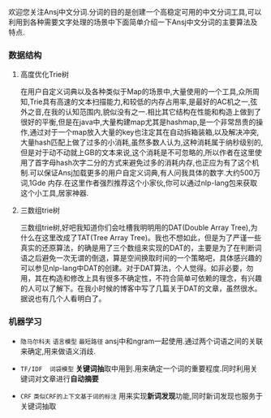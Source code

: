 


   欢迎您关注Ansj中文分词.分词的目的是创建一个高稳定可用的中文分词工具,可以利用到各种需要文字处理的场景中下面简单介绍一下Ansj中文分词的主要算法及特点.

### 数据结构

1. 高度优化Trie树
    
    在用户自定义词典以及各种类似于Map的场景中,大量使用的一个工具,众所周知,Trie具有高速的文本扫描能力,和较低的内存占用率,是最好的AC机之一,弦外之音,在我的认知范围内,貌似没有之一.相比其它结构在性能和构造上做到了很好的平衡,但是在java中,大量构建map尤其是hashmap,是一个非常昂贵的操作,通过对于一个map放入大量的key也注定其在自动拆箱装箱,以及解决冲突,大量hash匹配上做了过多的小消耗,虽然多数人认为,这种消耗属于纳秒级别的,但是对于动不动就上GB的文本来说,这个消耗是不可忽略的,所以作者在这里使用了首字母hash次字二分的方式来避免过多的消耗内存,也正应为有了这个机制.可以保证Ansj加载更多的用户自定义词典,有人问我具体的数字.大约500万词,1Gde 内存.在这里作者强烈推荐这个小家伙,你可以通过nlp-lang包来获取这个小工具,居家神器.

2. 三数组trie树
    
    三数组trie树,好吧我知道你们会吐槽我明明用的DAT(Double Array Tree),为什么在这里改成了TAT(Tree Array Tree)。我也不想如此，但是为了严谨一些真实的还原算法，的确是用了三个数组来实现的DAT的，主要是为了在判断词语之后避免一次无谓的倒退，算是空间换取时间的一个策略吧，具体感兴趣的可以参见nlp-lang中DAT的创建。对于DAT算法，个人觉得。如非必要，勿用，其在构造和修改上具有很多不确定性，不符合简单可依赖的理念，有兴趣的人可以了解下。在我小时候的博客中写了几篇关于DAT的文章，虽然很水。据说也有几个人看明白了。


### 机器学习

* `隐马尔科夫` `语言模型` `最短路径`    ansj中和ngram一起使用.通过两个词语之间的关联来确定,用来做语义消歧.
    





* `TF/IDF  词袋模型` **关键词抽**取中用到.用来确定一个词的重要程度.同时利用关键词对文章进行**自动摘要**




* `CRF` `类似CRF的上下文基于词的标注` 用来实现**新词发现**功能,同时新词发现也服务于关键词抽取



    

